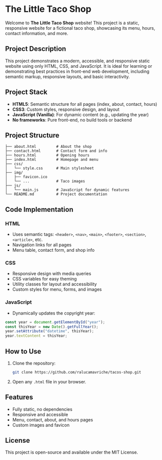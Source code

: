 # The Little Taco Shop

Welcome to **The Little Taco Shop** website! This project is a static, responsive website for a fictional taco shop, showcasing its menu, hours, contact information, and more.

## Project Description

This project demonstrates a modern, accessible, and responsive static website using only HTML, CSS, and JavaScript. It is ideal for learning or demonstrating best practices in front-end web development, including semantic markup, responsive layouts, and basic interactivity.

## Project Stack

- **HTML5**: Semantic structure for all pages (index, about, contact, hours)
- **CSS3**: Custom styles, responsive design, and layout
- **JavaScript (Vanilla)**: For dynamic content (e.g., updating the year)
- **No frameworks**: Pure front-end, no build tools or backend

## Project Structure

```
├── about.html         # About the shop
├── contact.html       # Contact form and info
├── hours.html         # Opening hours
├── index.html         # Homepage and menu
├── css/
│   └── style.css      # Main stylesheet
├── img/
│   ├── favicon.ico
│   └── ...            # Taco images
├── js/
│   └── main.js        # JavaScript for dynamic features
└── README.md          # Project documentation
```

## Code Implementation

### HTML
- Uses semantic tags: `<header>`, `<nav>`, `<main>`, `<footer>`, `<section>`, `<article>`, etc.
- Navigation links for all pages
- Menu table, contact form, and shop info

### CSS
- Responsive design with media queries
- CSS variables for easy theming
- Utility classes for layout and accessibility
- Custom styles for menu, forms, and images

### JavaScript
- Dynamically updates the copyright year:

```js
const year = document.getElementById("year");
const thisYear = new Date().getFullYear();
year.setAttribute("datetime", thisYear);
year.textContent = thisYear;
```

## How to Use

1. Clone the repository:
	```sh
	git clone https://github.com/ralucamavriche/tacos-shop.git
	```
2. Open any `.html` file in your browser.

## Features

- Fully static, no dependencies
- Responsive and accessible
- Menu, contact, about, and hours pages
- Custom images and favicon

## License

This project is open-source and available under the MIT License.
